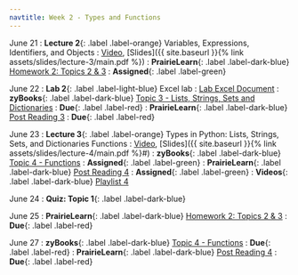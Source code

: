 ```yaml
---
navtitle: Week 2 - Types and Functions
---
```


June 21 
: **Lecture 2**{: .label .label-orange} Variables, Expressions, Identifiers, and Objects 
  : [Video](https://mediaspace.illinois.edu/media/t/1_3vlr1q3g), [Slides]({{ site.baseurl }}{% link assets/slides/lecture-3/main.pdf %})
: **PrairieLearn**{: .label .label-dark-blue}  [Homework 2: Topics 2 & 3](#)
  : **Assigned**{: .label .label-green} 

June 22
: **Lab 2**{: .label .label-light-blue} Excel lab
  : [Lab Excel Document](https://drive.google.com/file/d/1CBl7rstmUx__V78jdy9csYnKBr4eToBo/view?usp=sharing)
: **zyBooks**{: .label .label-dark-blue} [Topic 3 - Lists, Strings, Sets and Dictionaries](#)
  : **Due**{: .label .label-red} 
: **PrairieLearn**{: .label .label-dark-blue}  [Post Reading 3](#)
  : **Due**{: .label .label-red} 

June 23
: **Lecture 3**{: .label .label-orange} Types in Python: Lists, Strings, Sets, and Dictionaries Functions
  : [Video](https://mediaspace.illinois.edu/media/t/1_t9kas84i), [Slides]({{ site.baseurl }}{% link assets/slides/lecture-4/main.pdf %}#)
: **zyBooks**{: .label .label-dark-blue} [Topic 4 - Functions](#)
  : **Assigned**{: .label .label-green} 
: **PrairieLearn**{: .label .label-dark-blue} [Post Reading 4](#)
  : **Assigned**{: .label .label-green} 
: **Videos**{: .label .label-dark-blue} [Playlist 4](https://mediaspace.illinois.edu/playlist/dedicated/214548063/1_9yz5jrl8/)

June 24
: **Quiz: Topic 1**{: .label .label-dark-blue}  

June 25
: **PrairieLearn**{: .label .label-dark-blue}  [Homework 2: Topics 2 & 3](#)
  : **Due**{: .label .label-red} 

June 27
: **zyBooks**{: .label .label-dark-blue} [Topic 4 - Functions](#)
  : **Due**{: .label .label-red} 
: **PrairieLearn**{: .label .label-dark-blue} [Post Reading 4](#)
  : **Due**{: .label .label-red} 

